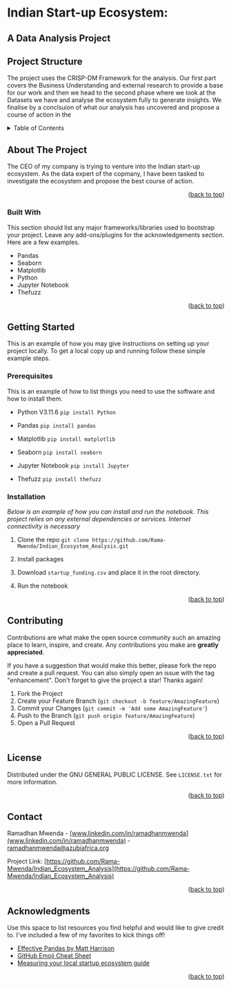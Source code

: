 # Indian Start-up Ecosystem:
## A Data Analysis Project 

## Project Structure
The project uses the CRISP-DM Framework for the analysis. 
Our first part covers the Business Understanding and external research to provide a base for our work and then we head to the second phase where we look at the Datasets we have and analyse the ecosystem fully to generate insights.
We finalise by a conclsuion of what our analysis has uncovered and propose a course of action in the 

<!-- Improved compatibility of back to top link: See: https://github.com/othneildrew/Best-README-Template/pull/73 -->
<a name="readme-top"></a>

<!-- TABLE OF CONTENTS -->
<details>
  <summary>Table of Contents</summary>
  <ol>
    <li>
      <a href="#about-the-project">About The Project</a>
      <ul>
        <li><a href="#built-with">Built With</a></li>
      </ul>
    </li>
    <li>
      <a href="#getting-started">Getting Started</a>
      <ul>
        <li><a href="#prerequisites">Prerequisites</a></li>
        <li><a href="#installation">Installation</a></li>
      </ul>
    </li>
    <li><a href="#usage">Usage</a></li>
    <li><a href="#roadmap">Roadmap</a></li>
    <li><a href="#contributing">Contributing</a></li>
    <li><a href="#license">License</a></li>
    <li><a href="#contact">Contact</a></li>
    <li><a href="#acknowledgments">Acknowledgments</a></li>
  </ol>
</details>



<!-- ABOUT THE PROJECT -->
## About The Project

The CEO of my company is trying to venture into the Indian start-up ecosystem. As the 
data expert of the copmany, I have been tasked to investigate the ecosystem and propose 
the best course of action. 

<p align="right">(<a href="#readme-top">back to top</a>)</p>



### Built With

This section should list any major frameworks/libraries used to bootstrap your project. Leave any add-ons/plugins for the acknowledgements section. Here are a few examples.

* Pandas
* Seaborn
* Matplotlib
* Python
* Jupyter Notebook
* Thefuzz

<p align="right">(<a href="#readme-top">back to top</a>)</p>



<!-- GETTING STARTED -->
## Getting Started

This is an example of how you may give instructions on setting up your project locally.
To get a local copy up and running follow these simple example steps.

### Prerequisites

This is an example of how to list things you need to use the software and how to install them.

* Python V3.11.6
```pip install Python```

* Pandas
```pip install pandas```

* Matplotlib
```pip install matplotlib```

* Seaborn
```pip install seaborn```

* Jupyter Notebook
```pip install Jupyter```

* Thefuzz
```pip install thefuzz```

### Installation

_Below is an example of how you can install and run the notebook. This project relies on any external dependencies or services. Internet connectivity is necessary_

1. Clone the repo
   ```git clone https://github.com/Rama-Mwenda/Indian_Ecosystem_Analysis.git```
   
2. Install packages

3. Download ```startup_funding.csv``` and place it in the root directory.

4. Run the notebook

<p align="right">(<a href="#readme-top">back to top</a>)</p>



<!-- CONTRIBUTING -->
## Contributing

Contributions are what make the open source community such an amazing place to learn, inspire, and create. Any contributions you make are **greatly appreciated**.

If you have a suggestion that would make this better, please fork the repo and create a pull request. You can also simply open an issue with the tag "enhancement".
Don't forget to give the project a star! Thanks again!

1. Fork the Project
2. Create your Feature Branch (`git checkout -b feature/AmazingFeature`)
3. Commit your Changes (`git commit -m 'Add some AmazingFeature'`)
4. Push to the Branch (`git push origin feature/AmazingFeature`)
5. Open a Pull Request

<p align="right">(<a href="#readme-top">back to top</a>)</p>



<!-- LICENSE -->
## License

Distributed under the  GNU GENERAL PUBLIC LICENSE. See `LICENSE.txt` for more information.

<p align="right">(<a href="#readme-top">back to top</a>)</p>



<!-- CONTACT -->
## Contact

Ramadhan Mwenda - [www.linkedin.com/in/ramadhanmwenda](www.linkedin.com/in/ramadhanmwenda) - ramadhanmwenda@azubiafrica.org

Project Link: [https://github.com/Rama-Mwenda/Indian_Ecosystem_Analysis](https://github.com/Rama-Mwenda/Indian_Ecosystem_Analysis)

<p align="right">(<a href="#readme-top">back to top</a>)</p>


<!-- ACKNOWLEDGMENTS -->
## Acknowledgments

Use this space to list resources you find helpful and would like to give credit to. I've included a few of my favorites to kick things off!

* [Effective Pandas by Matt Harrison](https://www.youtube.com/watch?v=zgbUk90aQ6A&t=4084s)
* [GitHub Emoji Cheat Sheet](https://www.webpagefx.com/tools/emoji-cheat-sheet)
* [Measuring your local startup ecosystem guide](https://dealroom.co/blog/measuring-local-startup-ecosystem-short-guide)

<p align="right">(<a href="#readme-top">back to top</a>)</p>
